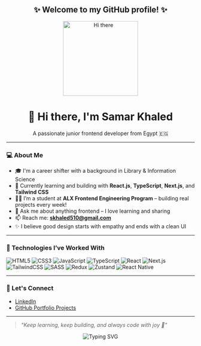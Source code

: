 
<h2 align="center">✨ Welcome to my GitHub profile! ✨</h2>

<p align="center">
  <img src="https://media.giphy.com/media/QTfX9Ejfra3ZmNxh6B/giphy.gif" width="200" alt="Hi there">
</p>


<h1 align="center">👋 Hi there, I'm Samar Khaled</h1>

<p align="center">A passionate junior frontend developer from Egypt 🇪🇬</p>

---

### 💻 About Me

- 🎓 I'm a career shifter with a background in Library & Information Science  
- 🌱 Currently learning and building with **React.js**, **TypeScript**, **Next.js**, and **Tailwind CSS**
- 👩‍💻 I’m a student at **ALX Frontend Engineering Program** – building real projects every week!
- 💬 Ask me about anything frontend – I love learning and sharing
- 📫 Reach me: **skhaled510@gmail.com**
- ✨ I believe good design starts with empathy and ends with a clean UI

---

### 🚀 Technologies I’ve Worked With

![HTML5](https://img.shields.io/badge/HTML5-E34F26?style=flat&logo=html5&logoColor=white)
![CSS3](https://img.shields.io/badge/CSS3-1572B6?style=flat&logo=css3&logoColor=white)
![JavaScript](https://img.shields.io/badge/JavaScript-F7DF1E?style=flat&logo=javascript&logoColor=black)
![TypeScript](https://img.shields.io/badge/TypeScript-3178C6?style=flat&logo=typescript&logoColor=white)
![React](https://img.shields.io/badge/React-20232A?style=flat&logo=react&logoColor=61DAFB)
![Next.js](https://img.shields.io/badge/Next.js-black?style=flat&logo=next.js)
![TailwindCSS](https://img.shields.io/badge/Tailwind_CSS-38B2AC?style=flat&logo=tailwind-css&logoColor=white)
![SASS](https://img.shields.io/badge/Sass-hotpink?style=flat&logo=sass&logoColor=white)
![Redux](https://img.shields.io/badge/Redux-593D88?style=flat&logo=redux&logoColor=white)
![Zustand](https://img.shields.io/badge/Zustand-black?style=flat&logo=zustand&logoColor=white)
![React Native](https://img.shields.io/badge/React_Native-20232A?style=flat&logo=react&logoColor=61DAFB)

---

### 🔗 Let's Connect

- [LinkedIn](https://www.linkedin.com/in/samar-khaled2727)
- [GitHub Portfolio Projects](https://github.com/Samarmar2727?tab=repositories)

---

> *"Keep learning, keep building, and always code with joy 💙"*


<p align="center">
  <img src="https://readme-typing-svg.demolab.com/?lines=Welcome+to+my+world+of+code!;Always+learning+something+new!&center=true&width=500&height=40" alt="Typing SVG">
</p>

